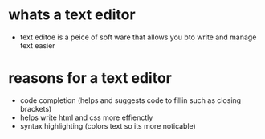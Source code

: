 # whats a text editor 
* text editoe is a peice of soft ware that allows you bto write and manage text easier 
# reasons for a text editor
* code completion (helps and suggests code to fillin such as closing brackets)
* helps write html and css more effienctly 
* syntax highlighting (colors text so its more noticable)

